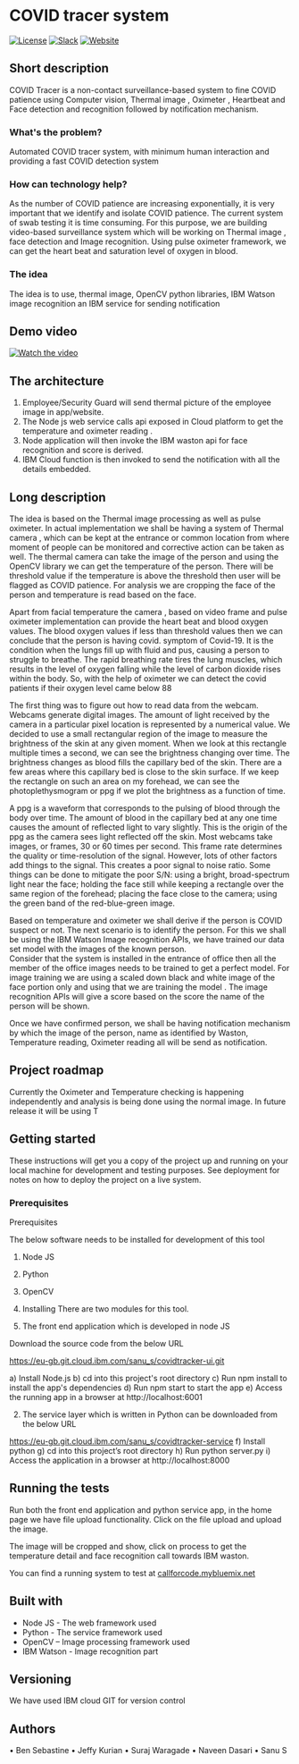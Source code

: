 # COVID tracer system

[![License](https://img.shields.io/badge/License-Apache2-blue.svg)](https://www.apache.org/licenses/LICENSE-2.0) [![Slack](https://img.shields.io/badge/Join-Slack-blue)](https://callforcode.org/slack) [![Website](https://img.shields.io/badge/View-Website-blue)](https://code-and-response.github.io/Project-Sample/)



## Short description
COVID Tracer is a non-contact surveillance-based system to fine COVID patience using  Computer vision,  Thermal image , Oximeter ,  Heartbeat and Face detection and recognition followed by notification mechanism.

### What's the problem?

Automated  COVID tracer system, with minimum human interaction  and providing a fast  COVID detection system

### How can technology help?

As the  number of COVID patience are increasing exponentially, it is very important that we identify  and isolate COVID patience. The current system of swab testing it is time consuming.  For this purpose, we are building  video-based surveillance system which will be working on  Thermal image , face detection and Image recognition.   Using pulse oximeter framework, we can get the heart beat and saturation level of oxygen in blood.

### The idea

The idea is to use, thermal image, OpenCV python  libraries,  IBM Watson  image recognition an IBM service for sending notification

## Demo video

[![Watch the video](https://github.com/Code-and-Response/Liquid-Prep/blob/master/images/IBM-interview-video-image.png)](https://www.youtube.com/watch?v=2n2ZB2MoXu0)

## The architecture

1.	Employee/Security Guard will send thermal picture of the employee image in app/website.
2.	The Node js web service calls api exposed in Cloud platform to get the temperature and oximeter reading . 
3.	Node application will then invoke the  IBM waston api for face recognition and score is derived.  
4.	IBM Cloud function is then invoked to send the  notification with all the details embedded. 


## Long description
The idea is based on the Thermal image processing as well as pulse oximeter.
	In actual implementation we shall be having a system of Thermal camera , which can be kept at the entrance or common location from where moment of people can be monitored and corrective action can be taken as well.  The thermal camera can take the  image of the person and using the OpenCV library we can get the temperature of the person.  There will be threshold value if the  temperature is above the threshold  then user will be flagged as COVID  patience.  For analysis we are cropping the face of the person and temperature is read based on the face. 

Apart from  facial temperature  the camera , based on video frame and pulse oximeter implementation can provide the heart beat and blood oxygen  values.  The blood oxygen values if less than threshold values then we can conclude that the person is having covid. 
symptom of Covid-19. It is the condition when the lungs fill up with fluid and pus, causing a person to struggle to breathe. The rapid breathing rate tires the lung muscles, which results in the level of oxygen falling while the level of carbon dioxide rises within the body.
So, with the help of oximeter we can detect the covid patients if their oxygen level came below 88 

The first thing was to figure out how to read data from the webcam. Webcams generate digital images. The amount of light received by the camera in a particular pixel location is represented by a numerical value. We decided to use a small rectangular region of the image to measure the brightness of the skin at any given moment. When we look at this rectangle multiple times a second, we can see the brightness changing over time. The brightness changes as blood fills the capillary bed of the skin. There are a few areas where this capillary bed is close to the skin surface. If we keep the rectangle on such an area on my forehead, we can see the photoplethysmogram or ppg if we plot the brightness as a function of time. 

A ppg is a waveform that corresponds to the pulsing of blood through the body over time. The amount of blood in the capillary bed at any one time causes the amount of reflected light to vary slightly. This is the origin of the ppg as the camera sees light reflected off the skin.
 Most webcams take images, or frames, 30 or 60 times per second. This frame rate determines the quality or time-resolution of the signal. However, lots of other factors add things to the signal. This creates a poor signal to noise ratio. Some things can be done to mitigate the poor S/N: using a bright, broad-spectrum light near the face; holding the face still while keeping a rectangle over the same region of the forehead; placing the face close to the camera; using the green band of the red-blue-green image.


Based on temperature and oximeter we shall derive if the person is COVID suspect or not.  The  next scenario is to identify the person. For this we shall be using the  IBM Watson Image recognition APIs, we have trained our data set model with the images of the known person.  
Consider that the system is installed in the entrance of office then all the member of the office images needs to be trained  to get a perfect model.  For image training we are using a scaled down  black and white image of the face portion only and using that we are training the model . The image recognition APIs will give a score based on the score the name of the person will be shown.

Once we have confirmed person, we shall be having notification mechanism by which the  image of the person, name as identified by Waston, Temperature reading, Oximeter reading all will be send as notification. 



## Project roadmap

Currently the  Oximeter and Temperature checking is happening independently and analysis is being done using the normal image.
In future release it will be using T

## Getting started

These instructions will get you a copy of the project up and running on your local machine for development and testing purposes. See deployment for notes on how to deploy the project on a live system.

### Prerequisites

Prerequisites 

The below  software needs to be installed for development of this tool

1.	Node JS 
2.	Python
3.	OpenCV 

9.	Installing
 There are two modules for this tool. 
1.	The front end application which is developed in node JS 

Download the source code from the below URL
 
https://eu-gb.git.cloud.ibm.com/sanu_s/covidtracker-ui.git

a)	Install Node.js
b)	cd into this project's root directory
c)	Run npm install to install the app's dependencies
d)	Run npm start to start the app
e)	Access the running app in a browser at http://localhost:6001

2.	The service layer which is written  in Python can be downloaded from the below URL

https://eu-gb.git.cloud.ibm.com/sanu_s/covidtracker-service 
f)	Install python
g)	cd into this project’s root directory
h)	Run python server.py
i)	Access the application  in a browser at http://localhost:8000

## Running the tests


Run both the front end application and python service app,  in the home page we have file upload functionality. Click on the file upload and upload the image.

The image will be cropped and show, click on process to get the  temperature detail and  face recognition call towards IBM waston. 



You can find a running system to test at [callforcode.mybluemix.net](http://callforcode.mybluemix.net/)

## Built with

* Node JS  - The web framework used
* Python  - The service framework used
* OpenCV – Image processing framework used
* IBM  Watson  - Image recognition part



## Versioning

We have used IBM cloud GIT for version control

## Authors

•	Ben Sebastine
•	Jeffy Kurian 
•	Suraj Waragade
•	Naveen Dasari
•	Sanu S
